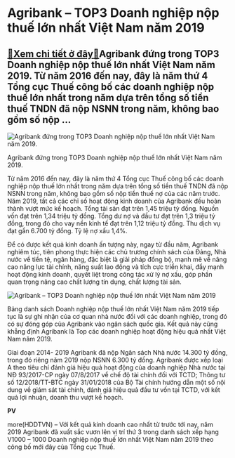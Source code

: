 Agribank – TOP3 Doanh nghiệp nộp thuế lớn nhất Việt Nam năm 2019
================================================================

[:gift:Xem chi tiết ở đây:gift:](https://hddtvn.com/agribank-top3-doanh-nghiep-nop-thue-lon-nhat-viet-nam-nam-2019/)Agribank đứng trong TOP3 Doanh nghiệp nộp thuế lớn nhất Việt Nam năm 2019. Từ năm 2016 đến nay, đây là năm thứ 4 Tổng cục Thuế công bố các doanh nghiệp nộp thuế lớn nhất trong năm dựa trên tổng số tiền thuế TNDN đã nộp NSNN trong năm, không bao gồm số nộp …
-----------------------------------------------------------------------------------------------------------------------------------------------------------------------------------------------------------------------------------------------------------------





![Agribank đứng trong TOP3 Doanh nghiệp nộp thuế lớn nhất Việt Nam năm 2019.](https://hddtvn.com/wp-content/uploads/2021/01/2735_danh_sach_nop_thue_2019.png "Agribank đứng trong TOP3 Doanh nghiệp nộp thuế lớn nhất Việt Nam năm 2019.")


Agribank đứng trong TOP3 Doanh nghiệp nộp thuế lớn nhất Việt Nam năm 2019.



Từ năm 2016 đến nay, đây là năm thứ 4 Tổng cục Thuế công bố các doanh nghiệp nộp thuế lớn nhất trong năm dựa trên tổng số tiền thuế TNDN đã nộp NSNN trong năm, không bao gồm số nộp tiền thuế nợ của các năm trước. Năm 2019, tất cả các chỉ số hoạt động kinh doanh của Agribank đều hoàn thành vượt mức kế hoạch. Tổng tài sản đạt trên 1,45 triệu tỷ đồng. Nguồn vốn đạt trên 1,34 triệu tỷ đồng. Tổng dư nợ và đầu tư đạt trên 1,3 triệu tỷ đồng, trong đó cho vay nền kinh tế đạt trên 1,12 triệu tỷ đồng. Thu dịch vụ đạt gần 6.700 tỷ đồng. Tỷ lệ nợ xấu 1,4%.


Để có được kết quả kinh doanh ấn tượng này, ngay từ đầu năm, Agribank nghiêm túc, tiên phong thực hiện các chủ trương chính sách của Đảng, Nhà nước về tiền tệ, ngân hàng, đặc biệt là giải pháp đồng bộ, mạnh mẽ về nâng cao năng lực tài chính, năng suất lao động và tích cực triển khai, đẩy mạnh hoạt động kinh doanh, quyết liệt trong công tác xử lý nợ xấu, góp phần quan trọng nâng cao chất lượng tín dụng, chất lượng tài sản.





![Agribank – TOP3 Doanh nghiệp nộp thuế lớn nhất Việt Nam năm 2019](https://hddtvn.com/wp-content/uploads/2021/01/2734_Giaodich880.jpg "Agribank – TOP3 Doanh nghiệp nộp thuế lớn nhất Việt Nam năm 2019")



Bảng danh sách Doanh nghiệp nộp thuế lớn nhất Việt Nam năm 2019 tiếp tục là sự ghi nhận của cơ quan nhà nước đối với các doanh nghiệp, trong đó có sự đóng góp của Agribank vào ngân sách quốc gia. Kết quả này cũng khẳng định Agribank là Top các doanh nghiệp hoạt động hiệu quả nhất Việt Nam năm 2019.





Giai đoạn 2014- 2019 Agribank đã nộp Ngân sách Nhà nước 14.300 tỷ đồng, trong đó riêng năm 2019 nộp NSNN 6.300 tỷ đồng. Agribank được xếp loại A theo tiêu chí đánh giá hiệu quả hoạt động của doanh nghiệp Nhà nước tại NĐ 93/2017-CP ngày 07/8/2017 về chế độ tài chính đối với TCTD; Thông tư số 12/2018/TT-BTC ngày 31/01/2018 của Bộ Tài chính hướng dẫn một số nội dung về giám sát tài chính, đánh giá hiệu quả đầu tư vốn tại TCTD, với kết quả lợi nhuận, doanh thu vượt kế hoạch.




**PV**



more(HDDTVN) – Với kết quả kinh doanh cao nhất từ trước tới nay, năm 2019 Agribank đã xuất sắc vươn lên vị trí thứ 3 trong danh sách xếp hạng V1000 – 1000 Doanh nghiệp nộp thuế lớn nhất Việt Nam năm 2019 theo công bố mới đây của Tổng cục Thuế.

